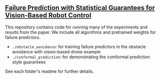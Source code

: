 ## [Failure Prediction with Statistical Guarantees for Vision-Based Robot Control](https://arxiv.org/pdf/2202.05894.pdf)

This repository contains code for running many of the experiments and results from the paper. We include all algorithms and pretrained weights for failure predictors. 
- `./obstacle_avoidance`: for training failure predictors in the obstacle avoidance with vision-based drone example
- `./conformal_prediction`: for demonstrating the comformal prediction style guarantees

See each folder's readme for further details.
